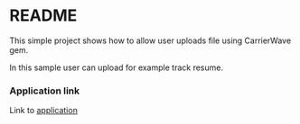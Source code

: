 # README

This simple project shows how to allow user uploads file using CarrierWave gem.

In this sample user can upload for example track resume. 

### Application link
Link to [application](https://secret-stream-49207.herokuapp.com/resumes)
